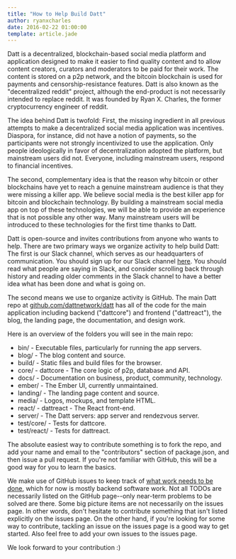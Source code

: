 ```yaml
---
title: "How to Help Build Datt"
author: ryanxcharles
date: 2016-02-22 01:00:00
template: article.jade
---
```


Datt is a decentralized, blockchain-based social media platform and application
designed to make it easier to find quality content and to allow content
creators, curators and moderators to be paid for their work. The content is
stored on a p2p network, and the bitcoin blockchain is used for payments and
censorship-resistance features. Datt is also known as the "decentralized
reddit" project, although the end-product is not necessarily intended to
replace reddit. It was founded by Ryan X. Charles, the former cryptocurrency
engineer of reddit.

The idea behind Datt is twofold: First, the missing ingredient in all previous
attempts to make a decentralized social media application was incentives.
Diaspora, for instance, did not have a notion of payments, so the participants
were not strongly incentivized to use the application. Only people
ideologically in favor of decentralization adopted the platform, but mainstream
users did not. Everyone, including mainstream users, respond to financial
incentives.

The second, complementary idea is that the reason why bitcoin or other
blockchains have yet to reach a genuine mainstream audience is that they were
missing a killer app. We believe social media is the best killer app for
bitcoin and blockchain technology. By building a mainstream social media app on
top of these technologies, we will be able to provide an experience that is not
possible any other way. Many mainstream users will be introduced to these
technologies for the first time thanks to Datt.

Datt is open-source and invites contributions from anyone who wants to help.
There are two primary ways we organize activity to help build Datt: The first
is our Slack channel, which serves as our headquarters of communication. You
should sign up for our Slack channel
[here](http://yours-slackin.herokuapp.com/). You should read what people are
saying in Slack, and consider scrolling back through history and reading older
comments in the Slack channel to have a better idea what has been done and what
is going on.

The second means we use to organize activity is GitHub. The main Datt repo at
[github.com/dattnetwork/datt](https://github.com/dattnetwork/datt) has all of
the code for the main application including backend ("dattcore") and frontend
("dattreact"), the blog, the landing page, the documentation, and design work.

Here is an overview of the folders you will see in the main repo:
- bin/ - Executable files, particularly for running the app servers.
- blog/ - The blog content and source.
- build/ - Static files and build files for the browser.
- core/ - dattcore - The core logic of p2p, database and API.
- docs/ - Documentation on business, product, community, technology.
- ember/ - The Ember UI, currently unmaintained.
- landing/ - The landing page content and source.
- media/ - Logos, mockups, and template HTML.
- react/ - dattreact - The React front-end.
- server/ - The Datt servers: app server and rendezvous server.
- test/core/ - Tests for dattcore.
- test/react/ - Tests for dattreact.

The absolute easiest way to contribute something is to fork the repo, and add
your name and email to the "contributors" section of package.json, and then
issue a pull request. If you're not familiar with GitHub, this will be a good
way for you to learn the basics.

We make use of GitHub issues to keep track of [what work needs to be
done](https://github.com/dattnetwork/datt/issues), which for now is mostly
backend software work. Not all TODOs are necessarily listed on the GitHub
page--only near-term problems to be solved are there. Some big picture items
are not necessarily on the issues page. In other words, don't hesitate to
contribute something that isn't listed explicitly on the issues page. On the
other hand, if you're looking for some way to contribute, tackling an issue on
the issues page is a good way to get started. Also feel free to add your own
issues to the issues page.

We look forward to your contribution :)
